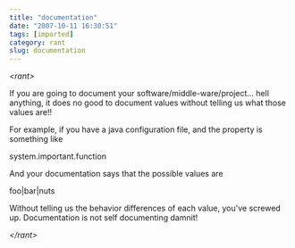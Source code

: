 ```yaml
---
title: "documentation"
date: "2007-10-11 16:30:51"
tags: [imported]
category: rant
slug: documentation
---
```


<em>&lt;rant&gt;</em>

If you are going to document your software/middle-ware/project... hell anything,
it does no good to document values without telling us what those values are!!

For example, if you have a java configuration file, and the property is
something like

system.important.function

And your documentation says that the possible values are

foo|bar|nuts

Without telling us the behavior differences of each value, you've screwed up.
Documentation is not self documenting damnit!

<em>&lt;/rant&gt;</em>
